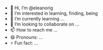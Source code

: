 - 👋 Hi, I’m @eleanorig
- 👀 I’m interested in learning, finding, being
- 🌱 I’m currently learning ...
- 💞️ I’m looking to collaborate on ...
- 📫 How to reach me ...
- 😄 Pronouns: ...
- ⚡ Fun fact: ...

<!---
eleanorig/eleanorig is a ✨ special ✨ repository because its `README.md` (this file) appears on your GitHub profile.
You can click the Preview link to take a look at your changes.
--->
